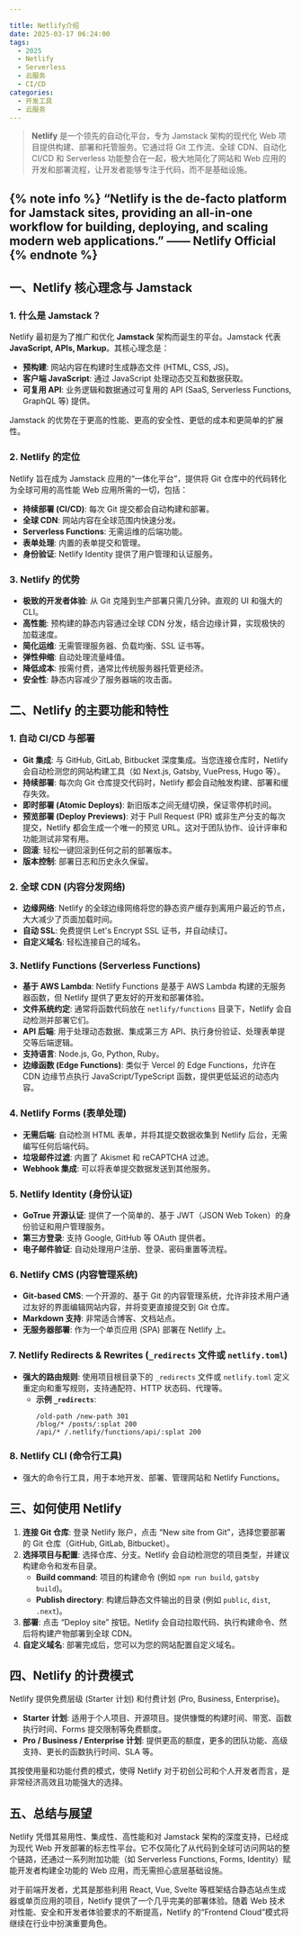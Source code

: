 ```yaml
---

title: Netlify介绍
date: 2025-03-17 06:24:00
tags:
  - 2025
  - Netlify
  - Serverless
  - 云服务
  - CI/CD
categories:
  - 开发工具
  - 云服务
---
```


> **Netlify** 是一个领先的自动化平台，专为 Jamstack 架构的现代化 Web 项目提供构建、部署和托管服务。它通过将 Git 工作流、全球 CDN、自动化 CI/CD 和 Serverless 功能整合在一起，极大地简化了网站和 Web 应用的开发和部署流程，让开发者能够专注于代码，而不是基础设施。

{% note info %}
“Netlify is the de-facto platform for Jamstack sites, providing an all-in-one workflow for building, deploying, and scaling modern web applications.” —— Netlify Official
{% endnote %}
------

## 一、Netlify 核心理念与 Jamstack

### 1. 什么是 Jamstack？

Netlify 最初是为了推广和优化 **Jamstack** 架构而诞生的平台。Jamstack 代表 **JavaScript, APIs, Markup**。其核心理念是：

*   **预构建**: 网站内容在构建时生成静态文件 (HTML, CSS, JS)。
*   **客户端 JavaScript**: 通过 JavaScript 处理动态交互和数据获取。
*   **可复用 API**: 业务逻辑和数据通过可复用的 API (SaaS, Serverless Functions, GraphQL 等) 提供。

Jamstack 的优势在于更高的性能、更高的安全性、更低的成本和更简单的扩展性。

### 2. Netlify 的定位

Netlify 旨在成为 Jamstack 应用的“一体化平台”，提供将 Git 仓库中的代码转化为全球可用的高性能 Web 应用所需的一切，包括：

*   **持续部署 (CI/CD)**: 每次 Git 提交都会自动构建和部署。
*   **全球 CDN**: 网站内容在全球范围内快速分发。
*   **Serverless Functions**: 无需运维的后端功能。
*   **表单处理**: 内置的表单提交和管理。
*   **身份验证**: Netlify Identity 提供了用户管理和认证服务。

### 3. Netlify 的优势

*   **极致的开发者体验**: 从 Git 克隆到生产部署只需几分钟。直观的 UI 和强大的 CLI。
*   **高性能**: 预构建的静态内容通过全球 CDN 分发，结合边缘计算，实现极快的加载速度。
*   **简化运维**: 无需管理服务器、负载均衡、SSL 证书等。
*   **弹性伸缩**: 自动处理流量峰值。
*   **降低成本**: 按需付费，通常比传统服务器托管更经济。
*   **安全性**: 静态内容减少了服务器端的攻击面。

## 二、Netlify 的主要功能和特性

### 1. 自动 CI/CD 与部署

*   **Git 集成**: 与 GitHub, GitLab, Bitbucket 深度集成。当您连接仓库时，Netlify 会自动检测您的网站构建工具（如 Next.js, Gatsby, VuePress, Hugo 等）。
*   **持续部署**: 每次向 Git 仓库提交代码时，Netlify 都会自动触发构建、部署和缓存失效。
*   **即时部署 (Atomic Deploys)**: 新旧版本之间无缝切换，保证零停机时间。
*   **预览部署 (Deploy Previews)**: 对于 Pull Request (PR) 或非生产分支的每次提交，Netlify 都会生成一个唯一的预览 URL。这对于团队协作、设计评审和功能测试非常有用。
*   **回滚**: 轻松一键回滚到任何之前的部署版本。
*   **版本控制**: 部署日志和历史永久保留。

### 2. 全球 CDN (内容分发网络)

*   **边缘网络**: Netlify 的全球边缘网络将您的静态资产缓存到离用户最近的节点，大大减少了页面加载时间。
*   **自动 SSL**: 免费提供 Let's Encrypt SSL 证书，并自动续订。
*   **自定义域名**: 轻松连接自己的域名。

### 3. Netlify Functions (Serverless Functions)

*   **基于 AWS Lambda**: Netlify Functions 是基于 AWS Lambda 构建的无服务器函数，但 Netlify 提供了更友好的开发和部署体验。
*   **文件系统约定**: 通常将函数代码放在 `netlify/functions` 目录下，Netlify 会自动检测并部署它们。
*   **API 后端**: 用于处理动态数据、集成第三方 API、执行身份验证、处理表单提交等后端逻辑。
*   **支持语言**: Node.js, Go, Python, Ruby。
*   **边缘函数 (Edge Functions)**: 类似于 Vercel 的 Edge Functions，允许在 CDN 边缘节点执行 JavaScript/TypeScript 函数，提供更低延迟的动态内容。

### 4. Netlify Forms (表单处理)

*   **无需后端**: 自动检测 HTML 表单，并将其提交数据收集到 Netlify 后台，无需编写任何后端代码。
*   **垃圾邮件过滤**: 内置了 Akismet 和 reCAPTCHA 过滤。
*   **Webhook 集成**: 可以将表单提交数据发送到其他服务。

### 5. Netlify Identity (身份认证)

*   **GoTrue 开源认证**: 提供了一个简单的、基于 JWT（JSON Web Token）的身份验证和用户管理服务。
*   **第三方登录**: 支持 Google, GitHub 等 OAuth 提供者。
*   **电子邮件验证**: 自动处理用户注册、登录、密码重置等流程。

### 6. Netlify CMS (内容管理系统)

*   **Git-based CMS**: 一个开源的、基于 Git 的内容管理系统，允许非技术用户通过友好的界面编辑网站内容，并将变更直接提交到 Git 仓库。
*   **Markdown 支持**: 非常适合博客、文档站点。
*   **无服务器部署**: 作为一个单页应用 (SPA) 部署在 Netlify 上。

### 7. Netlify Redirects & Rewrites (`_redirects` 文件或 `netlify.toml`)

*   **强大的路由规则**: 使用项目根目录下的 `_redirects` 文件或 `netlify.toml` 定义重定向和重写规则，支持通配符、HTTP 状态码、代理等。
    *   **示例 `_redirects`**:
        ```
        /old-path /new-path 301
        /blog/* /posts/:splat 200
        /api/* /.netlify/functions/api/:splat 200
        ```

### 8. Netlify CLI (命令行工具)

*   强大的命令行工具，用于本地开发、部署、管理网站和 Netlify Functions。

## 三、如何使用 Netlify

1.  **连接 Git 仓库**: 登录 Netlify 账户，点击 “New site from Git”，选择您要部署的 Git 仓库（GitHub, GitLab, Bitbucket）。
2.  **选择项目与配置**: 选择仓库、分支。Netlify 会自动检测您的项目类型，并建议构建命令和发布目录。
    *   **Build command**: 项目的构建命令 (例如 `npm run build`, `gatsby build`)。
    *   **Publish directory**: 构建后静态文件输出的目录 (例如 `public`, `dist`, `.next`)。
3.  **部署**: 点击 “Deploy site” 按钮。Netlify 会自动拉取代码、执行构建命令、然后将构建产物部署到全球 CDN。
4.  **自定义域名**: 部署完成后，您可以为您的网站配置自定义域名。

## 四、Netlify 的计费模式

Netlify 提供免费层级 (Starter 计划) 和付费计划 (Pro, Business, Enterprise)。

*   **Starter 计划**: 适用于个人项目、开源项目。提供慷慨的构建时间、带宽、函数执行时间、Forms 提交限制等免费额度。
*   **Pro / Business / Enterprise 计划**: 提供更高的额度，更多的团队功能、高级支持、更长的函数执行时间、SLA 等。

其按使用量和功能付费的模式，使得 Netlify 对于初创公司和个人开发者而言，是非常经济高效且功能强大的选择。

## 五、总结与展望

Netlify 凭借其易用性、集成性、高性能和对 Jamstack 架构的深度支持，已经成为现代 Web 开发部署的标志性平台。它不仅简化了从代码到全球可访问网站的整个链路，还通过一系列附加功能（如 Serverless Functions, Forms, Identity）赋能开发者构建全功能的 Web 应用，而无需担心底层基础设施。

对于前端开发者，尤其是那些利用 React, Vue, Svelte 等框架结合静态站点生成器或单页应用的项目，Netlify 提供了一个几乎完美的部署体验。随着 Web 技术对性能、安全和开发者体验要求的不断提高，Netlify 的“Frontend Cloud”模式将继续在行业中扮演重要角色。